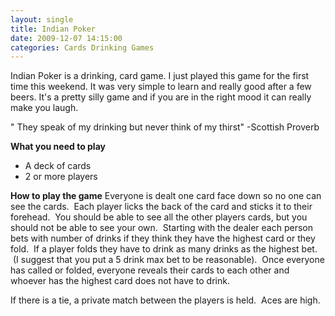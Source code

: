 ```yaml
---
layout: single
title: Indian Poker
date: 2009-12-07 14:15:00
categories: Cards Drinking Games
---
```

Indian Poker is a drinking, card game.
I just played this game for the first time this weekend.  It was very simple to learn and really good after a few beers.  It's a pretty silly game and if you are in the right mood it can really make you laugh.

"
They speak of my drinking but never think of my thirst"
-Scottish Proverb

<strong>What you need to play</strong>
<ul>
	<li>A deck of cards</li>
	<li>2 or more players</li>
</ul>
<strong>How to play the game</strong>
Everyone is dealt one card face down so no one can see the cards.  Each player licks the back of the card and sticks it to their forehead.  You should be able to see all the other players cards, but you should not be able to see your own.  Starting with the dealer each person bets with number of drinks if they think they have the highest card or they fold.  If a player folds they have to drink as many drinks as the highest bet.  (I suggest that you put a 5 drink max bet to be reasonable).  Once everyone has called or folded, everyone reveals their cards to each other and whoever has the highest card does not have to drink.

If there is a tie, a private match between the players is held.  Aces are high.
